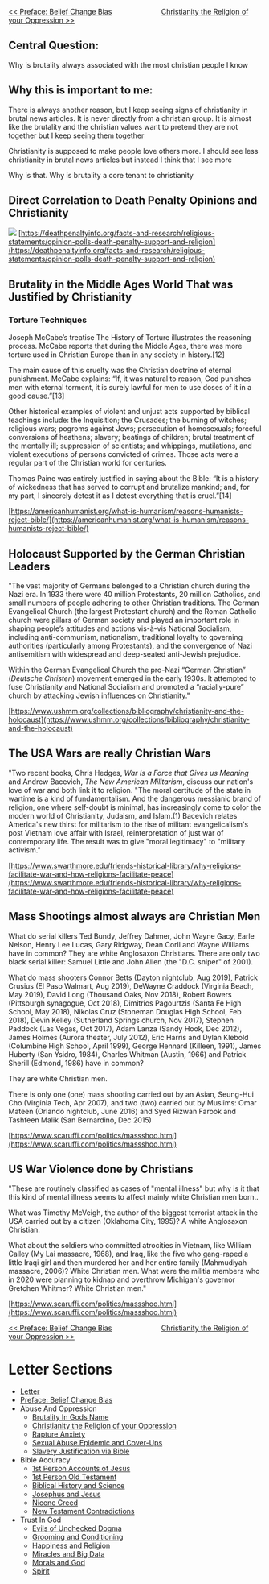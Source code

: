 [<< Preface: Belief Change Bias](https://letter-to-christian-scholars.github.io/Letter-to-Christian-Scholars/preface.html)
&nbsp;&nbsp;&nbsp;&nbsp;&nbsp;&nbsp;&nbsp;&nbsp;&nbsp;&nbsp;&nbsp;&nbsp;&nbsp;&nbsp;&nbsp;&nbsp;&nbsp;&nbsp;&nbsp;&nbsp;&nbsp;&nbsp;&nbsp; 
[Christianity the Religion of your Oppression >>](https://letter-to-christian-scholars.github.io/Letter-to-Christian-Scholars/Christianity-The-Religion-Of-Your-Oppression.html)


## **Central Question:**

Why is brutality always associated with the most christian people I know


## **Why this is important to me:**

There is always another reason, but I keep seeing signs of christianity in brutal news articles. It is never directly from a christian group. It is almost like the brutality and the christian values want to pretend they are not together but I keep seeing them together

Christianity is supposed to make people love others more. I should see less christianity in brutal news articles but instead I think that I see more

Why is that. Why is brutality a core tenant to christianity


## **Direct Correlation to Death Penalty Opinions and Christianity**

![](/assets/images/punishment.png)
[https://deathpenaltyinfo.org/facts-and-research/religious-statements/opinion-polls-death-penalty-support-and-religion](https://deathpenaltyinfo.org/facts-and-research/religious-statements/opinion-polls-death-penalty-support-and-religion)


## **Brutality in the Middle Ages World That was Justified by Christianity**


### **Torture Techniques**

Joseph McCabe’s treatise The History of Torture illustrates the reasoning process. McCabe reports that during the Middle Ages, there was more torture used in Christian Europe than in any society in history.[12]

The main cause of this cruelty was the Christian doctrine of eternal punishment. McCabe explains: “If, it was natural to reason, God punishes men with eternal torment, it is surely lawful for men to use doses of it in a good cause.”[13]

Other historical examples of violent and unjust acts supported by biblical teachings include: the Inquisition; the Crusades; the burning of witches; religious wars; pogroms against Jews; persecution of homosexuals; forceful conversions of heathens; slavery; beatings of children; brutal treatment of the mentally ill; suppression of scientists; and whippings, mutilations, and violent executions of persons convicted of crimes. Those acts were a regular part of the Christian world for centuries.

Thomas Paine was entirely justified in saying about the Bible: “It is a history of wickedness that has served to corrupt and brutalize mankind; and, for my part, I sincerely detest it as I detest everything that is cruel.”[14]

[https://americanhumanist.org/what-is-humanism/reasons-humanists-reject-bible/](https://americanhumanist.org/what-is-humanism/reasons-humanists-reject-bible/)

## **Holocaust Supported by the German Christian Leaders**

"The vast majority of Germans belonged to a Christian church during the Nazi era. In 1933 there were 40 million Protestants, 20 million Catholics, and small numbers of people adhering to other Christian traditions. The German Evangelical Church (the largest Protestant church) and the Roman Catholic church were pillars of German society and played an important role in shaping people’s attitudes and actions vis-à-vis National Socialism, including anti-communism, nationalism, traditional loyalty to governing authorities (particularly among Protestants), and the convergence of Nazi antisemitism with widespread and deep-seated anti-Jewish prejudice.

Within the German Evangelical Church the pro-Nazi “German Christian” (_Deutsche Christen_) movement emerged in the early 1930s. It attempted to fuse Christianity and National Socialism and promoted a “racially-pure” church by attacking Jewish influences on Christianity."

[https://www.ushmm.org/collections/bibliography/christianity-and-the-holocaust](https://www.ushmm.org/collections/bibliography/christianity-and-the-holocaust)


## **The USA Wars are really Christian Wars**

"Two recent books, Chris Hedges, _War Is a Force that Gives us Meaning_ and Andrew Bacevich, _The New American Militarism_, discuss our nation's love of war and both link it to religion.   "The moral certitude of the state in wartime is a kind of fundamentalism.   And the dangerous messianic brand of religion, one where self-doubt is minimal, has increasingly come to color the modern world of Christianity, Judaism, and Islam.(1) Bacevich relates America's new thirst for militarism to the rise of militant evangelicalism's post Vietnam love affair with Israel, reinterpretation of just war of contemporary life.   The result was to give "moral legitimacy" to "military activism."

[https://www.swarthmore.edu/friends-historical-library/why-religions-facilitate-war-and-how-religions-facilitate-peace](https://www.swarthmore.edu/friends-historical-library/why-religions-facilitate-war-and-how-religions-facilitate-peace)


## **Mass Shootings almost always are Christian Men**

What do serial killers Ted Bundy, Jeffrey Dahmer, John Wayne Gacy, Earle Nelson, Henry Lee Lucas, Gary Ridgway, Dean Corll and Wayne Williams have in common? They are white Anglosaxon Christians. There are only two black serial killer: Samuel Little and John Allen (the "D.C. sniper" of 2001).

What do mass shooters Connor Betts (Dayton nightclub, Aug 2019), Patrick Crusius (El Paso Walmart, Aug 2019), DeWayne Craddock (Virginia Beach, May 2019), David Long (Thousand Oaks, Nov 2018), Robert Bowers (Pittsburgh synagogue, Oct 2018), Dimitrios Pagourtzis (Santa Fe High School, May 2018), Nikolas Cruz (Stoneman Douglas High School, Feb 2018), Devin Kelley (Sutherland Springs church, Nov 2017), Stephen Paddock (Las Vegas, Oct 2017), Adam Lanza (Sandy Hook, Dec 2012), James Holmes (Aurora theater, July 2012), Eric Harris and Dylan Klebold (Columbine High School, April 1999), George Hennard (Killeen, 1991), James Huberty (San Ysidro, 1984), Charles Whitman (Austin, 1966) and Patrick Sherill (Edmond, 1986) have in common?

They are white Christian men.

There is only one (one) mass shooting carried out by an Asian, Seung-Hui Cho (Virginia Tech, Apr 2007), and two (two) carried out by Muslims: Omar Mateen (Orlando nightclub, June 2016) and Syed Rizwan Farook and Tashfeen Malik (San Bernardino, Dec 2015)

[https://www.scaruffi.com/politics/massshoo.html](https://www.scaruffi.com/politics/massshoo.html)


## **US War Violence done by Christians**

"These are routinely classified as cases of "mental illness" but why is it that this kind of mental illness seems to affect mainly white Christian men born..

What was Timothy McVeigh, the author of the biggest terrorist attack in the USA carried out by a citizen (Oklahoma City, 1995)? A white Anglosaxon Christian.

What about the soldiers who committed atrocities in Vietnam, like William Calley (My Lai massacre, 1968), and Iraq, like the five who gang-raped a little Iraqi girl and then murdered her and her entire family (Mahmudiyah massacre, 2006)? White Christian men. What were the militia members who in 2020 were planning to kidnap and overthrow Michigan's governor Gretchen Whitmer? White Christian men."

[https://www.scaruffi.com/politics/massshoo.html](https://www.scaruffi.com/politics/massshoo.html)



[<< Preface: Belief Change Bias](https://letter-to-christian-scholars.github.io/Letter-to-Christian-Scholars/preface.html)
&nbsp;&nbsp;&nbsp;&nbsp;&nbsp;&nbsp;&nbsp;&nbsp;&nbsp;&nbsp;&nbsp;&nbsp;&nbsp;&nbsp;&nbsp;&nbsp;&nbsp;&nbsp;&nbsp;&nbsp;&nbsp;&nbsp;&nbsp; 
[Christianity the Religion of your Oppression >>](https://letter-to-christian-scholars.github.io/Letter-to-Christian-Scholars/Christianity-The-Religion-Of-Your-Oppression.html)

# Letter Sections
- [Letter](https://letter-to-christian-scholars.github.io/Letter-to-Christian-Scholars/index.html)
- [Preface: Belief Change Bias](https://letter-to-christian-scholars.github.io/Letter-to-Christian-Scholars/preface.html)
- Abuse And Oppression
  * [Brutality In Gods Name](https://letter-to-christian-scholars.github.io/Letter-to-Christian-Scholars/Brutality-In-Gods-Name.html)
  * [Christianity the Religion of your Oppression](https://letter-to-christian-scholars.github.io/Letter-to-Christian-Scholars/Christianity-The-Religion-Of-Your-Oppression.html)
  * [Rapture Anxiety](https://letter-to-christian-scholars.github.io/Letter-to-Christian-Scholars/Rapture-Anxiety.html)
  * [Sexual Abuse Epidemic and Cover-Ups](https://letter-to-christian-scholars.github.io/Letter-to-Christian-Scholars/Sexual-Abuse-Epidemic-And-Cover-Ups.html)
  * [Slavery Justification via Bible](https://letter-to-christian-scholars.github.io/Letter-to-Christian-Scholars/Slavery-Justification-Via-Bible.html)
- Bible Accuracy
  * [1st Person Accounts of Jesus](https://letter-to-christian-scholars.github.io/Letter-to-Christian-Scholars/1st-Person-Accounts-Of-Jesus.html)
  * [1st Person Old Testament](https://letter-to-christian-scholars.github.io/Letter-to-Christian-Scholars/1st-Person-Old-Testament.html)
  * [Biblical History and Science](https://letter-to-christian-scholars.github.io/Letter-to-Christian-Scholars/Biblical-History-And-Science.html)
  * [Josephus and Jesus](https://letter-to-christian-scholars.github.io/Letter-to-Christian-Scholars/Josephus-And-Jesus.html)
  * [Nicene Creed](https://letter-to-christian-scholars.github.io/Letter-to-Christian-Scholars/Nicene-Creed.html)
  * [New Testament Contradictions](https://letter-to-christian-scholars.github.io/Letter-to-Christian-Scholars/New-Testament-Contradictions.html)
- Trust In God
  * [Evils of Unchecked Dogma](https://letter-to-christian-scholars.github.io/Letter-to-Christian-Scholars/Evils-Of-Unchecked-Dogma.html)
  * [Grooming and Conditioning](https://letter-to-christian-scholars.github.io/Letter-to-Christian-Scholars/Grooming-And-Conditioning-In-Christianity.html)
  * [Happiness and Religion](https://letter-to-christian-scholars.github.io/Letter-to-Christian-Scholars/Happiness-And-Religion.html)
  * [Miracles and Big Data](https://letter-to-christian-scholars.github.io/Letter-to-Christian-Scholars/Miracles-And-Big-Data.html)
  * [Morals and God](https://letter-to-christian-scholars.github.io/Letter-to-Christian-Scholars/Morals-And-God.html)
  * [Spirit](https://letter-to-christian-scholars.github.io/Letter-to-Christian-Scholars/Spirit.html)

